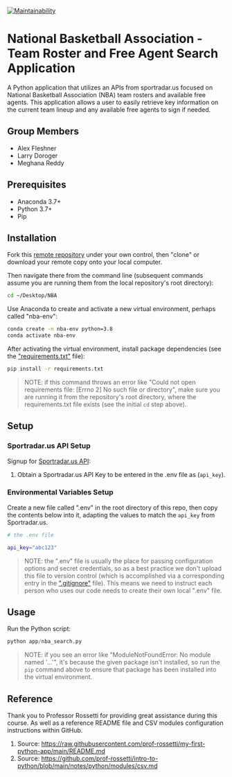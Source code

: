 [![Maintainability](https://api.codeclimate.com/v1/badges/17097606dbcde4fa4d37/maintainability)](https://codeclimate.com/github/larrydor/NBA/maintainability)

# National Basketball Association - Team Roster and Free Agent Search Application

A Python application that utilizes an APIs from sportradar.us focused on National Basketball Association (NBA) team rosters and available free agents. This application allows a user to easily retrieve key information on the current team lineup and any available free agents to sign if needed.

## Group Members
* Alex Fleshner
* Larry Doroger
* Meghana Reddy

## Prerequisites

  + Anaconda 3.7+
  + Python 3.7+
  + Pip

## Installation

Fork this [remote repository](https://github.com/larrydor/NBA) under your own control, then "clone" or download your remote copy onto your local computer.

Then navigate there from the command line (subsequent commands assume you are running them from the local repository's root directory):

```sh
cd ~/Desktop/NBA
```
Use Anaconda to create and activate a new virtual environment, perhaps called "nba-env":

```sh
conda create -n nba-env python=3.8
conda activate nba-env
```

After activating the virtual environment, install package dependencies (see the ["requirements.txt"](/requirements.txt) file):

```sh
pip install -r requirements.txt
```

> NOTE: if this command throws an error like "Could not open requirements file: [Errno 2] No such file or directory", make sure you are running it from the repository's root directory, where the requirements.txt file exists (see the initial `cd` step above).

## Setup

### Sportradar.us API Setup

Signup for [Sportradar.us API](https://developer.sportradar.com/member/register):
  1) Obtain a Sportradar.us API Key to be entered in the .env file as (`api_key`).


### Environmental Variables Setup

Create a new file called ".env" in the root directory of this repo, then copy the contents below into it, adapting the values to match the `api_key` from Sportradar.us.

```sh
# the .env file

api_key="abc123"
```

> NOTE: the ".env" file is usually the place for passing configuration options and secret credentials, so as a best practice we don't upload this file to version control (which is accomplished via a corresponding entry in the [".gitignore"](/.gitignore) file). This means we need to instruct each person who uses our code needs to create their own local ".env" file.

## Usage

Run the Python script:

```py
python app/nba_search.py
```

> NOTE: if you see an error like "ModuleNotFoundError: No module named '...'", it's because the given package isn't installed, so run the `pip` command above to ensure that package has been installed into the virtual environment.

## Reference
Thank you to Professor Rossetti for providing great assistance during this course. As well as a reference README file and CSV modules configuration instructions within GitHub.

1. Source: https://raw.githubusercontent.com/prof-rossetti/my-first-python-app/main/README.md
1. Source: https://github.com/prof-rossetti/intro-to-python/blob/main/notes/python/modules/csv.md